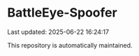 # BattleEye-Spoofer

Last updated: 2025-06-22 16:24:17

This repository is automatically maintained.
